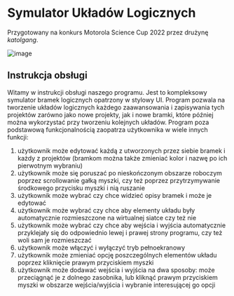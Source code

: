 # Symulator Układów Logicznych
Przygotowany na konkurs Motorola Science Cup 2022 przez drużynę <i>katolgang</i>.

![image](https://github.com/Andreluss/Logic-Gate-Simulator/assets/64368904/b9a96152-38d0-4e6c-bb1b-42bce85ba20f)

## Instrukcja obsługi

Witamy w instrukcji obsługi naszego programu. Jest to kompleksowy symulator bramek logicznych opatrzony w stylowy UI.
Program pozwala na tworzenie układów logicznych każdego zaawansowania i zapisywania tych projektów zarówno jako nowe projekty, jak i nowe bramki, które później można wykorzystać przy tworzeniu kolejnych układów.
Program poza podstawową funkcjonalnością zaopatrza użytkownika w wiele innych funkcji:
1. użytkownik może edytować każdą z utworzonych przez siebie bramek i każdy z projektów (bramkom można także zmieniać kolor i nazwę po ich pierwotnym wybraniu)
2. użytkownik może się poruszać po nieskończonym obszarze roboczym poprzez scrollowanie gałką myszki, czy też poprzez przytrzymywanie środkowego przycisku myszki i nią ruszanie
3. użytkownik może wybrać czy chce widzieć opisy bramek i może je edytować
4. użytkownik może wybrać czy chce aby elementy układu były automatycznie rozmieszczone na wirtualnej siatce czy też nie
5. użytkownik może wybrać czy chce aby wejścia i wyjścia automatycznie przyklejały się do odpowiednio lewej i prawej strony programu, czy też woli sam je rozmieszczać
6. użytkownik może włączyć i wyłączyć tryb pełnoekranowy 
7. użytkownik może zmieniać opcję poszczególnych elementów układu poprzez kliknięcie prawym przyciskiem myszki
8. użytkownik może dodawać wejścia i wyjścia na dwa sposoby: może przeciągnąć je z dolnego zasobnika, lub kliknąć prawym przyciskiem myszki w obszarze wejścia/wyjścia i wybranie interesującej go opcji
